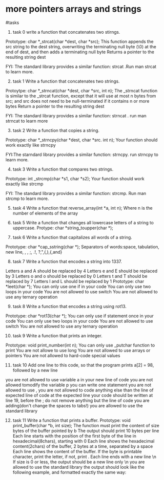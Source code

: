 # more pointers arrays and strings

#tasks

1. task 0
write a function that concatenates two stirngs.

Prototype: char  *_strcat(char *dest, char *src);
This function appends the src string to the dest string, overwriting the terminating null byte (\0) at the end of dest, and then adds a terminating null byte
Returns a pointer to the resulting string dest

FYI: The standard library provides a similar function: strcat .Run man strcat to learn more.


2. task 1
Write a function that concatenates two strings.

Protoytpe: char *_strncat(char *dest, char *src, int n);
The _strncat function is similar to the _strcat function, except that 
  it will use at most n bytes from src; and
  src does not need to be null-terminated if it contains n or more bytes
Return a pointer to the resulting string dest

FYI: The standard library provides a similar function: strncat . run man strncat to learn more

3. task 2
Write a function that copies a string.

Prototype: char *_strncpy(char *dest, char *src. int n);
Your function should work exactly like strncpy

FYI:The starndard library provides a similar function: strncpy. run strncpy to learn more.

4. task 3
Write a function that compares two strings.

Prototype: int _strcmp(char *s1, char *s2);
Your function should work exactly like strcmp

FYI: The standard library provides a similar function: strcmp. Run man strcmp to learn more.

5. task 4
Write a function that reverse_array(int *a, int n);
Where n is the number of elements of the array

6. task 5
Write a function that changes all lowercase letters of a string to uppercase.
Protype: char *string_toupper(char *);

7. task 6
Write a function that capitalizes all words of a string.

Prototype: char *cap_sstring(char *);
Separators of words:space, tabulation, new line, , , ;, .!, ?,",(,),{,and}


8. task 7
Write a function that encodes a string into 1337.

Letters a and A should be replaced by 4
Letters e and E should be replaced by 3
Letters o and o should be replaced by 0
Letters t and T should be replaced by 7
Letters l and L should be replaced by 1
Prototype: char *leet(char *);
You can only use one if in your code
You can only use two loops in your code
You are not allowed to use switch
You are not allowed to use any ternary operation

9. task 8
Write a function that encodes a string using rot13.

Prototype: char *rot13(char *);
You can only use if statement once in your code
You can only use two loops in your code
You are not allowed to use switch
You are not allowed to use any ternary operation

10. task 9
Write a function that prints an integer.

Prototype: void print_number(int n);
You can only use _putchar function to print
You are not allowe to use long
You are not allowed to use arrays or pointers
You are not allowed to hard-code special values

11. task 10
Add one line to this code, so that the program prints a[2] = 98, followed by a new line

you are not allowed to use variable a in your new line of code
you are not allowed tomodify the variable p
you can write one statement
you are not allowed to use ,
you are not allowed to code anything else than the line of expected line of code at the expected line
your code should be written at line 19, before the ;
do not remove anything but the line of code you are adding(don't change the spaces to tabs!)
you are allowed to use the standard library

12. task 11
Write a function that prints a buffer.
Prototype: void print_buffer(char *b, int size);
The function must print the content of size bytes of the buffer pointed by b
The output should print 10 bytes per line
Each line starts with the position of the first byte of the line in hexadecimal(8chars), starting with 0
Each line shows the hexadecimal content(2chars) of the buffer, 2 bytes at a time, separated by a space
Each line shows the content of the buffer. If the byte is printable character, print the letter, if not, print .
Each line ends with a new line \n
If size is 0 or less, the output should be a new line only \n
you are allowed to use the standard library
the output should look like the following example, and formatted exactly the same way:




